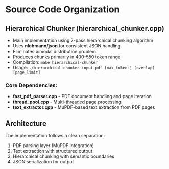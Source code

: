 # Source Code Organization

## Hierarchical Chunker (hierarchical_chunker.cpp)
- Main implementation using 7-pass hierarchical chunking algorithm
- Uses **nlohmann/json** for consistent JSON handling
- Eliminates bimodal distribution problem
- Produces chunks primarily in 400-550 token range
- Compilation: `make hierarchical-chunker`
- Usage: `./hierarchical-chunker input.pdf [max_tokens] [overlap] [page_limit]`

### Core Dependencies:
- **fast_pdf_parser.cpp** - PDF document handling and page iteration
- **thread_pool.cpp** - Multi-threaded page processing
- **text_extractor.cpp** - MuPDF-based text extraction from PDF pages

## Architecture
The implementation follows a clean separation:
1. PDF parsing layer (MuPDF integration)
2. Text extraction with structured output
3. Hierarchical chunking with semantic boundaries
4. JSON serialization for output
